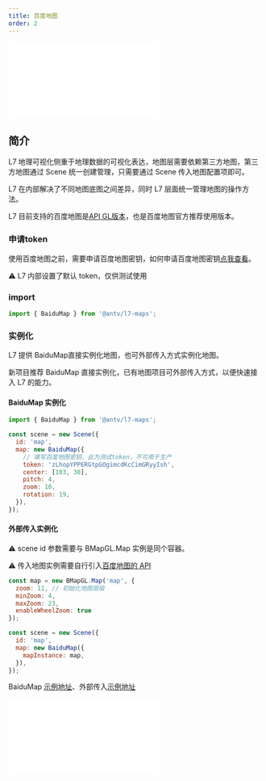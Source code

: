 ```yaml
---
title: 百度地图
order: 2
---
```


<embed src="@/docs/common/style.md"></embed>

## 简介

L7 地理可视化侧重于地理数据的可视化表达，地图层需要依赖第三方地图，第三方地图通过 Scene 统一创建管理，只需要通过 Scene 传入地图配置项即可。

L7 在内部解决了不同地图底图之间差异，同时 L7 层面统一管理地图的操作方法。

L7 目前支持的百度地图是[API GL版本](https://lbsyun.baidu.com/index.php?title=jspopularGL)，也是百度地图官方推荐使用版本。

### 申请token

使用百度地图之前，需要申请百度地图密钥，如何申请百度地图密钥[点我查看](https://lbs.baidu.com/index.php?title=jspopularGL/guide/getkey)。

⚠️  L7 内部设置了默认 token，仅供测试使用

### import

```javascript
import { BaiduMap } from '@antv/l7-maps';
```

### 实例化

L7 提供 BaiduMap直接实例化地图，也可外部传入方式实例化地图。

新项目推荐 BaiduMap 直接实例化，已有地图项目可外部传入方式，以便快速接入 L7 的能力。

#### BaiduMap 实例化

```js
import { BaiduMap } from '@antv/l7-maps';

const scene = new Scene({
  id: 'map',
  map: new BaiduMap({
    // 填写百度地图密钥，此为测试token，不可用于生产
    token: 'zLhopYPPERGtpGOgimcdKcCimGRyyIsh',
    center: [103, 30],
    pitch: 4,
    zoom: 10,
    rotation: 19,
  }),
});
```

#### 外部传入实例化

⚠️ scene id 参数需要与 BMapGL.Map 实例是同个容器。

⚠️ 传入地图实例需要自行引入[百度地图的 API](https://lbs.baidu.com/index.php?title=jspopularGL/guide/show)

```javascript
const map = new BMapGL.Map('map', {
  zoom: 11, // 初始化地图层级
  minZoom: 4,
  maxZoom: 23,
  enableWheelZoom: true
});

const scene = new Scene({
  id: 'map',
  map: new BaiduMap({
    mapInstance: map,
  }),
});
```

BaiduMap [示例地址](/examples/map/map/#baidumap)、外部传入[示例地址](/examples/map/map/#bmapInstance)

<embed src="@/docs/common/map.zh.md"></embed>